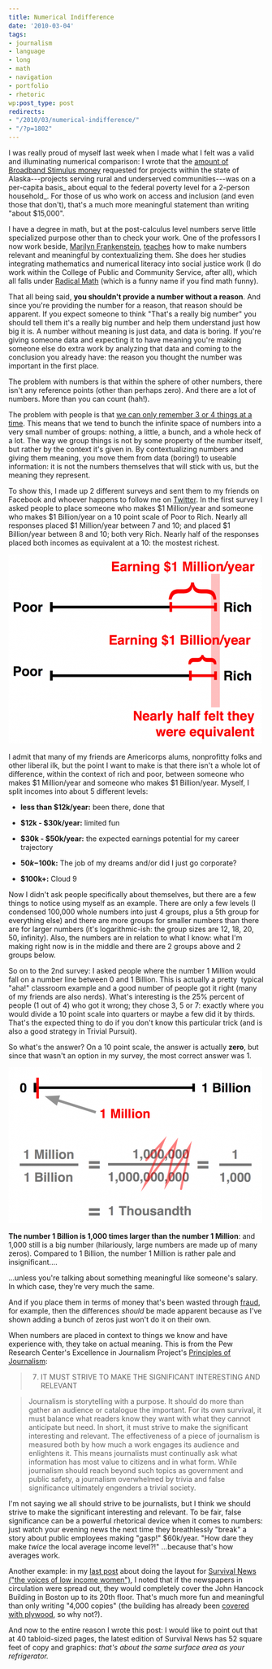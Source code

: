 ```yaml
---
title: Numerical Indifference
date: '2010-03-04'
tags:
- journalism
- language
- long
- math
- navigation
- portfolio
- rhetoric
wp:post_type: post
redirects:
- "/2010/03/numerical-indifference/"
- "/?p=1802"
---
```


I was really proud of myself last week when I made what I felt was a valid and illuminating numerical comparison: I wrote that the [amount of Broadband Stimulus money](http://transmissionproject.org/current/2010/2/btop-applicants-awards-and-poverty-analysis) requested for projects within the state of Alaska---projects serving rural and underserved communities---was on a per-capita basis_ about equal to the federal poverty level for a 2-person household_. For those of us who work on access and inclusion (and even those that don't), that's a much more meaningful statement than writing "about $15,000".

I have a degree in math, but at the post-calculus level numbers serve little specialized purpose other than to check your work. One of the professors I now work beside, [Marilyn Frankenstein](http://www.cpcs.umb.edu/faculty/frankenstein.htm), [teaches](http://www.amazon.com/gp/product/1853430919/qid=1139546552/sr=1-1/ref=sr_1_1/102-8262015-0691332?s=books&v=glance&n=283155) how to make numbers relevant and meaningful by contextualizing them. She does her studies integrating mathematics and numerical literacy into social justice work (I do work within the College of Public and Community Service, after all), which all falls under [Radical Math](http://www.radicalmath.org) (which is a funny name if you find math funny).

That all being said, **you shouldn't provide a number without a reason**. And since you're providing the number for a reason, that reason should be apparent. If you expect someone to think "That's a really big number" you should tell them it's a really big number and help them understand just how big it is. A number without meaning is just data, and data is boring. If you're giving someone data and expecting it to have meaning you're making someone else do extra work by analyzing that data and coming to the conclusion you already have: the reason you thought the number was important in the first place.

The problem with numbers is that within the sphere of other numbers, there isn't any reference points (other than perhaps zero). And there are a lot of numbers. More than you can count (hah!).

The problem with people is that [we can only remember 3 or 4 things at a time](http://www.dailygalaxy.com/my_weblog/2008/04/the-limits-of-m.html). This means that we tend to bunch the infinite space of numbers into a very small number of groups: nothing, a little, a bunch, and a whole heck of a lot. The way we group things is not by some property of the number itself, but rather by the context it's given in. By contextualizing numbers and giving them meaning, you move them from data (boring!) to useable information: it is not the numbers themselves that will stick with us, but the meaning they represent.

To show this, I made up 2 different surveys and sent them to my friends on Facebook and whoever happens to follow me on [Twitter](http://twitter.com/bensheldon). In the first survey I asked people to place someone who makes $1 Million/year and someone who makes $1 Billion/year on a 10 point scale of Poor to Rich. Nearly all responses placed $1 Million/year between 7 and 10; and placed $1 Billion/year between 8 and 10; both very Rich. Nearly half of the responses placed both incomes as equivalent at a 10: the mostest richest.

![](2010-03-04-Numerical-Indifference/richpoor-survey-499x373.png "richpoor-survey")

I admit that many of my friends are Americorps alums, nonprofitty folks and other liberal ilk, but the point I want to make is that there isn't a whole lot of difference, within the context of rich and poor, between someone who makes $1 Million/year and someone who makes $1 Billion/year. Myself, I split incomes into about 5 different levels:

- **less than $12k/year:** been there, done that

- **$12k - $30k/year:** limited fun

- **$30k - $50k/year:** the expected earnings potential for my career trajectory

- **$50k-$100k:** The job of my dreams and/or did I just go corporate?

- **$100k+:** Cloud 9

Now I didn't ask people specifically about themselves, but there are a few things to notice using myself as an example. There are only a few levels (I condensed 100,000 whole numbers into just 4 groups, plus a 5th group for everything else) and there are more groups for smaller numbers than there are for larger numbers (it's logarithmic-ish: the group sizes are 12, 18, 20, 50, infinity). Also, the numbers are in relation to what I know: what I'm making right now is in the middle and there are 2 groups above and 2 groups below.

So on to the 2nd survey: I asked people where the number 1 Million would fall on a number line between 0 and 1 Billion. This is actually a pretty  typical "aha!" classroom example and a good number of people got it right (many of my friends are also nerds). What's interesting is the 25% percent of people (1 out of 4) who got it wrong; they chose 3, 5 or 7: exactly where you would divide a 10 point scale into quarters or maybe a few did it by thirds. That's the expected thing to do if you don't know this particular trick (and is also a good strategy in Trivial Pursuit).

So what's the answer? On a 10 point scale, the answer is actually **zero**, but since that wasn't an option in my survey, the most correct answer was 1.

![](2010-03-04-Numerical-Indifference/millionbillion-survey-500x307.png "millionbillion-survey")

**The number 1 Billion is 1,000 times larger than the number 1 Million**: and 1,000 still is a big number (hilariously, large numbers are made up of many zeros). Compared to 1 Billion, the number 1 Million is rather pale and insignificant....

...unless you're talking about something meaningful like someone's salary. In which case, they're very much the same.

And if you place them in terms of money that's been wasted through [fraud](http://online.wsj.com/article/BT-CO-20100301-712782.html), for example, then the differences _should_ be made apparent because as I've shown adding a bunch of zeros just won't do it on their own.

When numbers are placed in context to things we know and have experience with, they take on actual meaning. This is from the Pew Research Center's Excellence in Journalism Project's [Principles of Journalism](http://www.journalism.org/resources/principles):

> 7. IT MUST STRIVE TO MAKE THE SIGNIFICANT INTERESTING AND RELEVANT

>

> Journalism is storytelling with a purpose. It should do more than gather an audience or catalogue the important. For its own survival, it must balance what readers know they want with what they cannot anticipate but need. In short, it must strive to make the significant interesting and relevant. The effectiveness of a piece of journalism is measured both by how much a work engages its audience and enlightens it. This means journalists must continually ask what information has most value to citizens and in what form. While journalism should reach beyond such topics as government and public safety, a journalism overwhelmed by trivia and false significance ultimately engenders a trivial society.

I'm not saying we all should strive to be journalists, but I think we should strive to make the significant interesting and relevant. To be fair, false significance can be a powerful rhetorical device when it comes to numbers: just watch your evening news the next time they breathlessly "break" a story about public employees making "gasp!" $60k/year. "How dare they make _twice_ the local average income level?!" ...because that's how averages work.

Another example: in my [last post](http://www.island94.org/2010/02/laying-out-latest-layout/) about doing the layout for [Survival News ("the voices of low income women")](http://survivorsinc.org), I noted that if the newspapers in circulation were spread out, they would completely cover the John Hancock Building in Boston up to its 20th floor. That's much more fun and meaningful than only writing "4,000 copies" (the building has already been [covered with plywood](http://en.wikipedia.org/wiki/John_Hancock_Tower#Falling_glass_panes), so why not?).

And now to the entire reason I wrote this post: I would like to point out that at 40 tabloid-sized pages, the latest edition of Survival News has 52 square feet of copy and graphics: _that's about the same surface area as your refrigerator._
